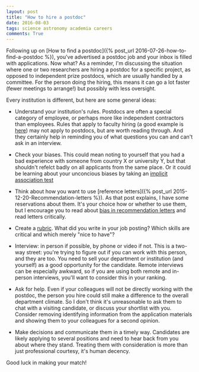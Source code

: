 ```yaml
---
layout: post
title: "How to hire a postdoc"
date: 2016-08-03
tags: science astronomy academia careers
comments: True
---
```


Following up on [How to find a postdoc]({% post_url 2016-07-26-how-to-find-a-postdoc %}), you've advertised a postdoc job and your inbox is filled with applications. Now what?
As a reminder, I'm discussing the situation where one or two researchers are hiring a postdoc for a specific project, as opposed to independent prize postdocs, which are usually handled by a committee. For the person doing the hiring, this means it can go a lot faster (fewer meetings to arrange!) but possibly with less oversight.

Every institution is different, but here are some general ideas:

* Understand your institution's rules. Postdocs are often a special category of employee, or perhaps more like independent contractors than employees. Rules that apply to faculty hiring (a good example is [here](http://www.uoguelph.ca/vpacademic/facultyrelations/guidelines.php)) may not apply to postdocs, but are worth reading through. And they certainly help in reminding you of what questions you can and can't ask in an interview.

* Check your biases. This could mean noting to yourself that you had a bad experience with someone from country X or university Y, but that shouldn't refelct badly on all applicants from the same place. Or it could be learning about your unconcious biases by taking an [implicit association test](https://implicit.harvard.edu/implicit/)

* Think about how you want to use [reference letters]({% post_url 2015-12-20-Recommendation-letters %}). As that post explains, I have some reservations about them.
It's your choice how or whether to use them, but I encourage you to read about [bias in recommendation letters](http://www.chairs-chaires.gc.ca/program-programme/referees-repondants-eng.aspx#bias) and read letters critically.

* Create a [rubric](https://journals.tdl.org/llm/index.php/llm/article/viewFile/7114/6314). What did you write in your job posting? Which skills are critical and which merely "nice to have"?

* Interview: in person if possible, by phone or video if not. This is a two-way street: you're trying to figure out if you can work with this person, and they are too. You need to sell your department or institution (and yourself) as a good opportunity for the candidate. Remote interviews can be especially awkward, so if you are using both remote and in-person interviews, you'll want to consider this in your ranking.

* Ask for help. Even if your colleagues will not be directly working with the postdoc, the person  you hire could still make a difference to the overall department climate. So I don't think it's unreasonable to ask them to chat with a visiting candidate, or discuss your shortlist with you. Consider removing identifying information from the application materials and showing them to your colleagues for a second opinion.

* Make decisions and communicate them in a timely way. Candidates are likely applying to several positions and need to hear back from you about where they stand. Treating them with consideration is more than just professional courtesy, it's human decency. 

Good luck in making your match!
